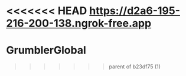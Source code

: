 <<<<<<< HEAD
https://d2a6-195-216-200-138.ngrok-free.app
=======
# GrumblerGlobal
>>>>>>> parent of b23df75 (1)

